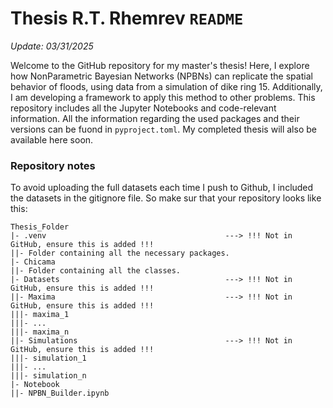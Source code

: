 # Thesis R.T. Rhemrev `README`

_Update: 03/31/2025_

Welcome to the GitHub repository for my master's thesis! Here, I explore how NonParametric Bayesian Networks (NPBNs) can replicate the spatial behavior of floods, using data from a simulation of dike ring 15. Additionally, I am developing a framework to apply this method to other problems. This repository includes all the Jupyter Notebooks and code-relevant information. All the information regarding the used packages and their versions can be fuond in `pyproject.toml`. My completed thesis will also be available here soon.

### Repository notes
To avoid uploading the full datasets each time I push to Github, I included the datasets in the gitignore file. So make sur that your repository looks like this:

```
Thesis_Folder
|- .venv                                        ---> !!! Not in GitHub, ensure this is added !!!
||- Folder containing all the necessary packages.
|- Chicama
||- Folder containing all the classes.
|- Datasets                                     ---> !!! Not in GitHub, ensure this is added !!!
||- Maxima                                      ---> !!! Not in GitHub, ensure this is added !!!
|||- maxima_1
|||- ...
|||- maxima_n
||- Simulations                                 ---> !!! Not in GitHub, ensure this is added !!!
|||- simulation_1
|||- ...
|||- simulation_n
|- Notebook
||- NPBN_Builder.ipynb
```